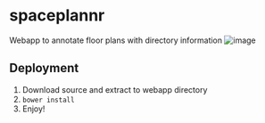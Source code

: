 # spaceplannr
Webapp to annotate floor plans with directory information
![image](https://user-images.githubusercontent.com/172766/43995565-c833997e-9d7d-11e8-883a-3d9b811a57c6.png)

## Deployment
1. Download source and extract to webapp directory
2. `bower install`
3. Enjoy! 
